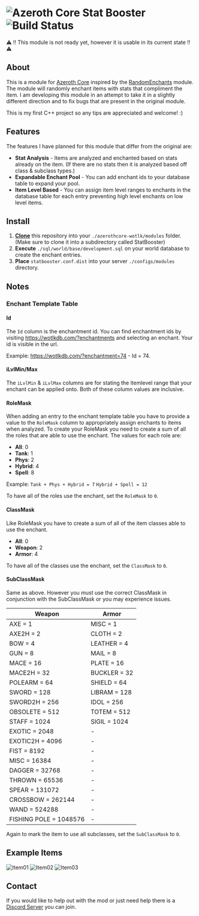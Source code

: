 # ![Azeroth Core](https://i.imgur.com/fQwb8m3.png) Stat Booster ![Build Status](https://github.com/anchydev/statbooster/actions/workflows/core-build.yml/badge.svg)
⚠️ !! This module is not ready yet, however it is usable in its current state !! ⚠️
## About
This is a module for [Azeroth Core](https://github.com/azerothcore/azerothcore-wotlk) inspired by the [RandomEnchants](https://github.com/azerothcore/mod-random-enchants) module. 
The module will randomly enchant items with stats that compliment the item.
I am developing this module in an attempt to take it in a slightly different direction and to fix bugs that are present in the original module.

This is my first C++ project so any tips are appreciated and welcome! :)

## Features
The features I have planned for this module that differ from the original are:
- **Stat Analysis** - Items are analyzed and enchanted based on stats already on the item. (If there are no stats then it is analyzed based off class & subclass types.)
- **Expandable Enchant Pool** - You can add enchant ids to your database table to expand your pool.
- **Item Level Based** - You can assign item level ranges to enchants in the database table for each entry preventing high level enchants on low level items.

## Install
1. **[Clone](https://git-scm.com/docs/git-clone)** this repository into your `./azerothcore-wotlk/modules` folder. (Make sure to clone it into a subdirectory called StatBooster)
2. **Execute** `./sql/world/base/development.sql` on your world database to create the enchant entries.
3. **Place** `statbooster.conf.dist` into your server `./configs/modules` directory.

## Notes
### Enchant Template Table
#### Id
The `Id` column is the enchantment id. You can find enchantment ids by visiting https://wotlkdb.com/?enchantments and selecting an enchant. Your id is visible in the url.

Example: https://wotlkdb.com/?enchantment=74 - Id = 74.
#### iLvlMin/Max
The `iLvlMin` & `iLvlMax` columns are for stating the itemlevel range that your enchant can be applied onto. Both of these column values are inclusive.

#### RoleMask
When adding an entry to the enchant template table you have to provide a value to the `RoleMask` column to appropriately assign enchants to items when analyzed.
To create your RoleMask you need to create a sum of all the roles that are able to use the enchant.
The values for each role are:

- **All**: 0
- **Tank**: 1
- **Phys**: 2
- **Hybrid**: 4
- **Spell**: 8

Example: `Tank + Phys + Hybrid = 7` `Hybrid + Spell = 12`

To have all of the roles use the enchant, set the `RoleMask` to `0`.

#### ClassMask
Like RoleMask you have to create a sum of all of the item classes able to use the enchant.

- **All**: 0
- **Weapon**: 2
- **Armor**: 4

To have all of the classes use the enchant, set the `ClassMask` to `0`.

#### SubClassMask
Same as above. However you must use the correct ClassMask in conjunction with the SubClassMask or you may experience issues.



| Weapon  | Armor |
| ------------ | ------------|
| AXE = 1 | MISC = 1 |
| AXE2H = 2 | CLOTH = 2 |
| BOW = 4 | LEATHER = 4 |
| GUN = 8 | MAIL = 8 |
| MACE = 16 | PLATE = 16 |
| MACE2H = 32 | BUCKLER = 32 |
| POLEARM = 64 | SHIELD = 64 |
| SWORD = 128 | LIBRAM = 128 |
| SWORD2H = 256 | IDOL = 256 |
| OBSOLETE = 512 | TOTEM = 512 |
| STAFF = 1024 | SIGIL = 1024 |
| EXOTIC = 2048 | - |
| EXOTIC2H = 4096 | - |
| FIST = 8192 | - |
| MISC = 16384 | - |
| DAGGER = 32768 | - |
| THROWN = 65536 | - |
| SPEAR = 131072 | - |
| CROSSBOW = 262144 | - |
| WAND = 524288 | - |
| FISHING POLE = 1048576 | - |

Again to mark the item to use all subclasses, set the `SubClassMask` to `0`.

## Example Items
![Item01](https://i.imgur.com/MYgpZKK.png)
![Item02](https://i.imgur.com/qCgx7XS.png)
![Item03](https://i.imgur.com/nnh3YA1.png)

## Contact
If you would like to help out with the mod or just need help there is a [Discord Server](https://discord.gg/xdVPGcpJ8C) you can join.
